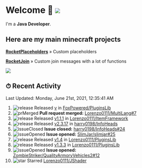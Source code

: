 # Welcome 👋 ![](https://hit.yhype.me/github/profile?user_id=69311874)

I'm a **Java Developer**.

## Here are my main minecraft projects

**[RocketPlaceholders](https://github.com/Lorenzo0111/RocketPlaceholders)** » Custom placeholders

**[RocketJoin](https://github.com/Lorenzo0111/RocketJoin)** » Custom join messages with a lot of functions

[![](https://github-readme-stats.vercel.app/api?username=Lorenzo0111&show_icons=true&count_private=true)](https://github.com/Lorenzo0111)

## ⏱ Recent Activity

<!--RECENT_ACTIVITY:last_update-->
Last Updated: Monday, June 21st, 2021, 12:35:41 AM
<!--RECENT_ACTIVITY:last_update_end-->

<!--RECENT_ACTIVITY:start-->
1. ![release] Released [v](https://github.com/FoxPowered/PluginsLib/releases/tag/2.0) in [FoxPowered/PluginsLib](https://github.com/FoxPowered/PluginsLib)
2. ![prMerged] **Pull request merged:** [Lorenzo0111/MultiLang#7](https://github.com/Lorenzo0111/MultiLang/pull/7)
3. ![release] Released [v1.1.1](https://github.com/Lorenzo0111/ItemFramework/releases/tag/1.1.1) in [Lorenzo0111/ItemFramework](https://github.com/Lorenzo0111/ItemFramework)
4. ![release] Released [v2.3.17](https://github.com/harry0198/InfoHeads/releases/tag/2.3.17) in [harry0198/InfoHeads](https://github.com/harry0198/InfoHeads)
5. ![issueClosed] **Issue closed:** [harry0198/InfoHeads#24](https://github.com/harry0198/InfoHeads/issues/24)
6. ![issueOpened] **Issue opened:** [SlimJar/slimjar#25](https://github.com/SlimJar/slimjar/issues/25)
7. ![release] Released [v1.4](https://github.com/Lorenzo0111/PluginsLib/releases/tag/1.4) in [Lorenzo0111/PluginsLib](https://github.com/Lorenzo0111/PluginsLib)
8. ![release] Released [v1.3.3](https://github.com/Lorenzo0111/PluginsLib/releases/tag/1.3.3) in [Lorenzo0111/PluginsLib](https://github.com/Lorenzo0111/PluginsLib)
9. ![issueOpened] **Issue opened:** [ZombieStriker/QualityArmoryVehicles2#12](https://github.com/ZombieStriker/QualityArmoryVehicles2/issues/12)
10. ![star] Starred [Lorenzo0111/JShader](https://github.com/Lorenzo0111/JShader)
<!--RECENT_ACTIVITY:end-->

[issueOpened]: https://cdn.jsdelivr.net/gh/Readme-Workflows/Readme-Icons@main/icons/octicons/IssueOpenedOld.svg
[issueClosed]: https://cdn.jsdelivr.net/gh/Readme-Workflows/Readme-Icons@main/icons/octicons/IssueClosedOld.svg

[prOpened]: https://cdn.jsdelivr.net/gh/Readme-Workflows/Readme-Icons@main/icons/octicons/PullRequestOpened.svg
[prClosed]: https://cdn.jsdelivr.net/gh/Readme-Workflows/Readme-Icons@main/icons/octicons/PullRequestClosed.svg
[prMerged]: https://cdn.jsdelivr.net/gh/Readme-Workflows/Readme-Icons@main/icons/octicons/PullRequestMerged.svg

[comment]: https://cdn.jsdelivr.net/gh/Readme-Workflows/Readme-Icons@main/icons/octicons/Comment.svg

[changesRequested]: https://cdn.jsdelivr.net/gh/Readme-Workflows/Readme-Icons@main/icons/octicons/RequestedChanges.svg
[approved]: https://cdn.jsdelivr.net/gh/Readme-Workflows/Readme-Icons@main/icons/octicons/ApprovedChanges.svg

[repoCreated]: https://cdn.jsdelivr.net/gh/Readme-Workflows/Readme-Icons@main/icons/octicons/Repository.svg
[release]: https://cdn.jsdelivr.net/gh/Readme-Workflows/Readme-Icons@main/icons/octicons/Release.svg
[star]: https://cdn.jsdelivr.net/gh/Readme-Workflows/Readme-Icons@main/icons/octicons/StarredRepository.svg
[wiki]: https://cdn.jsdelivr.net/gh/Readme-Workflows/Readme-Icons@main/icons/octicons/Wiki.svg
[fork]: https://cdn.jsdelivr.net/gh/Readme-Workflows/Readme-Icons@main/icons/octicons/ForkedRepository.svg
[people]: https://cdn.jsdelivr.net/gh/Readme-Workflows/Readme-Icons@main/icons/octicons/People.svg

